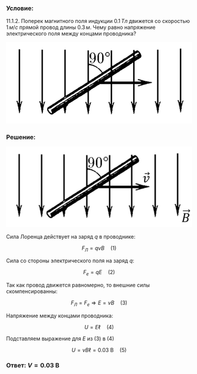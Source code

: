 ###  Условие:

$11.1.2.$ Поперек магнитного поля индукции $0.1 \,Тл$ движется со скоростью $1 \,м/с$ прямой провод длины $0.3 \,м$. Чему равно напряжение электрического поля между концами проводника?

![К задаче $11.1.2$|521x229, 50%](../../img/11.1.2/11.1.2.png)

###  Решение:

![|1822x788, 50%](../../img/11.1.2/Picture1.svg)

Сила Лоренца действует на заряд $q$ в проводнике:

$$
F_Л = qvB \quad(1)
$$

Сила со стороны электрического поля на заряд $q$:

$$
F_e = qE \quad(2)
$$

Так как провод движется равномерно, то внешниe силы скомпенсированны:

$$
F_Л = F_e \Rightarrow E = vB \quad(3)
$$

Напряжение между концами проводника:

$$
U=E\ell \quad(4)
$$

Подставляем выражение для $E$ из $(3)$ в $(4)$

$$
U=vB\ell = 0.03 \mathrm{~В} \quad(5)
$$

###  Ответ: $V = 0.03 \mathrm{~В}$
